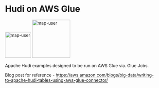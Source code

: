 # Hudi on AWS Glue

<img width="85" alt="map-user" src="https://img.shields.io/badge/views-490-green"> <img width="125" alt="map-user" src="https://img.shields.io/badge/unique visits-125-green">

Apache Hudi examples designed to be run on AWS Glue via. Glue Jobs.

Blog post for reference - https://aws.amazon.com/blogs/big-data/writing-to-apache-hudi-tables-using-aws-glue-connector/
